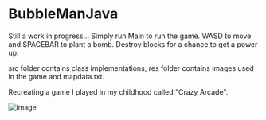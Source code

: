 # BubbleManJava

Still a work in progress... 
Simply run Main to run the game.
WASD to move and SPACEBAR to plant a bomb. Destroy blocks for a chance to get a power up.

src folder contains class implementations, res folder contains images used in the game and mapdata.txt.

Recreating a game I played in my childhood called "Crazy Arcade".


![image](https://user-images.githubusercontent.com/110533947/206882367-404a4d21-8cc5-4241-81ab-c549512583f7.png)
